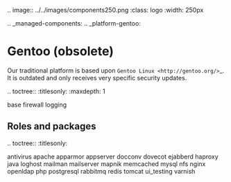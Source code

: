 .. image:: ../../images/components250.png
   :class: logo
   :width: 250px


.. _managed-components:
.. _platform-gentoo:

Gentoo (obsolete)
=================

Our traditional platform is based upon `Gentoo Linux <http://gentoo.org/>`_.
It is outdated and only receives very specific security updates.

.. toctree::
   :titlesonly:
   :maxdepth: 1

   base
   firewall
   logging

Roles and packages
------------------

.. toctree::
   :titlesonly:

   antivirus
   apache
   apparmor
   appserver
   docconv
   dovecot
   ejabberd
   haproxy
   java
   loghost
   mailman
   mailserver
   mapnik
   memcached
   mysql
   nfs
   nginx
   openldap
   php
   postgresql
   rabbitmq
   redis
   tomcat
   ui_testing
   varnish
